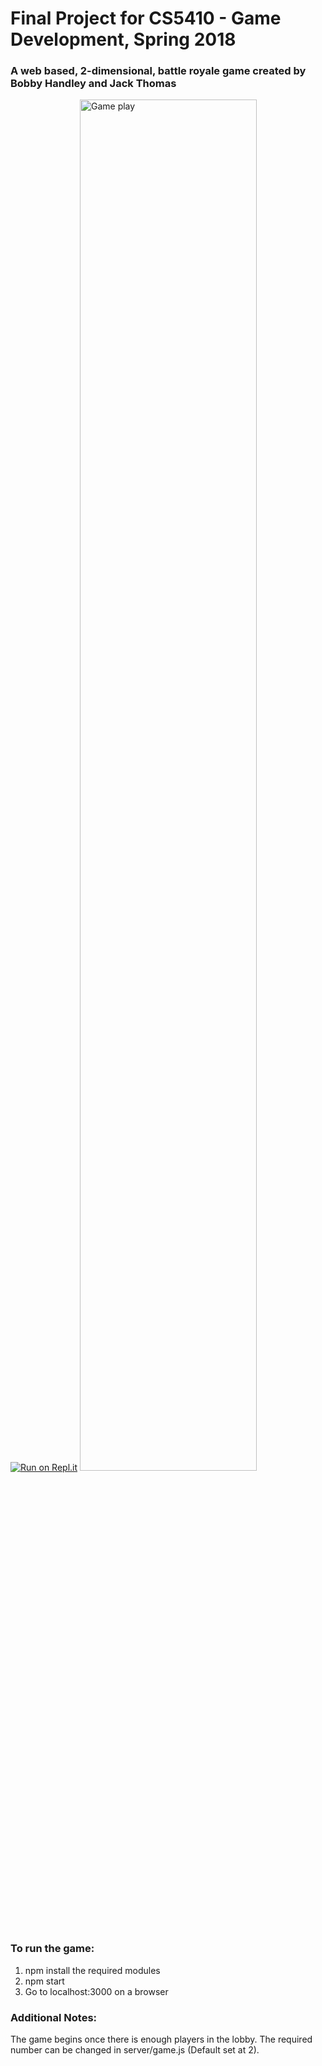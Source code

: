 # Final Project for CS5410 - Game Development, Spring 2018 

### A web based, 2-dimensional, battle royale game created by Bobby Handley and Jack Thomas
[![Run on Repl.it](https://repl.it/badge/github/JackLThomas28/BattleRoyale)](https://repl.it/github/JackLThomas28/BattleRoyale)
<img src="ScreenShot.png" alt="Game play" width="75%" height="auto"/>

### To run the game:
1. npm install the required modules
2. npm start
3. Go to localhost:3000 on a browser

### Additional Notes:
The game begins once there is enough players in the lobby. 
The required number can be changed in server/game.js (Default set at 2).

